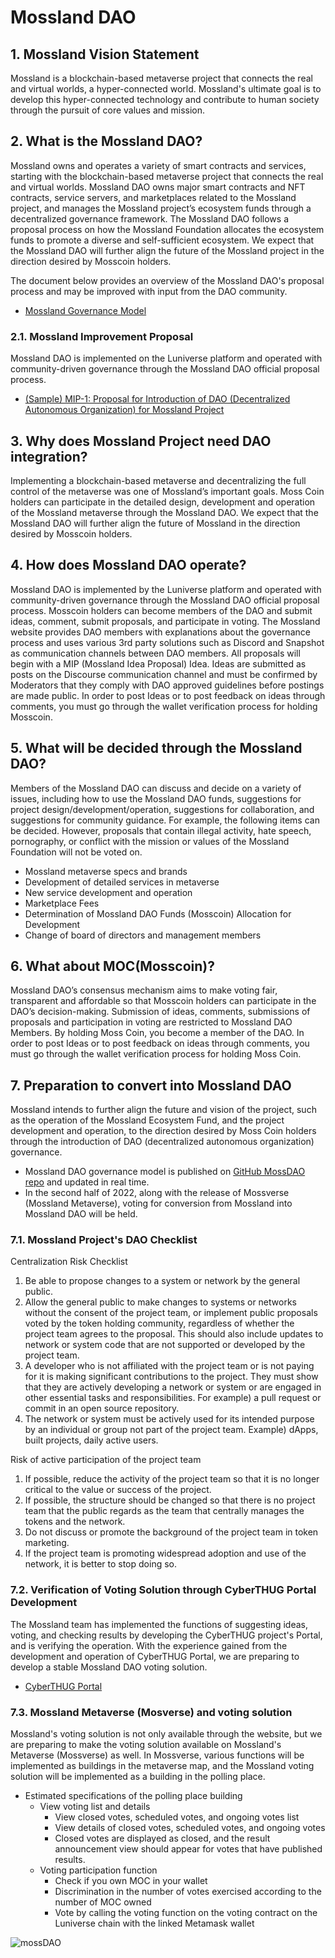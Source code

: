 # Mossland DAO

## 1. Mossland Vision Statement

Mossland is a blockchain-based metaverse project that connects the real and virtual worlds, a hyper-connected world. Mossland's ultimate goal is to develop this hyper-connected technology and contribute to human society through the pursuit of core values and mission.

## 2. What is the Mossland DAO?

Mossland owns and operates a variety of smart contracts and services, starting with the blockchain-based metaverse project that connects the real and virtual worlds. Mossland DAO owns major smart contracts and NFT contracts, service servers, and marketplaces related to the Mossland project, and manages the Mossland project’s ecosystem funds through a decentralized governance framework. The Mossland DAO follows a proposal process on how the Mossland Foundation allocates the ecosystem funds to promote a diverse and self-sufficient ecosystem. We expect that the Mossland DAO will further align the future of the Mossland project in the direction desired by Mosscoin holders.

The document below provides an overview of the Mossland DAO's proposal process and may be improved with input from the DAO community.
- [Mossland Governance Model](Mossland_DAO_Governance.md) 

### 2.1. Mossland Improvement Proposal

Mossland DAO is implemented on the Luniverse platform and operated with community-driven governance through the Mossland DAO official proposal process.

- [(Sample) MIP-1: Proposal for Introduction of DAO (Decentralized Autonomous Organization) for Mossland Project](MIP_Sample.md) 


## 3. Why does Mossland Project need DAO integration?

Implementing a blockchain-based metaverse and decentralizing the full control of the metaverse was one of Mossland’s important goals. Moss Coin holders can participate in the detailed design, development and operation of the Mossland metaverse through the Mossland DAO. We expect that the Mossland DAO will further align the future of Mossland in the direction desired by Mosscoin holders.

## 4. How does Mossland DAO operate? 

Mossland DAO is implemented by the Luniverse platform and operated with community-driven governance through the Mossland DAO official proposal process. Mosscoin holders can become members of the DAO and submit ideas, comment, submit proposals, and participate in voting. The Mossland website provides DAO members with explanations about the governance process and uses various 3rd party solutions such as Discord and Snapshot as communication channels between DAO members. All proposals will begin with a MIP (Mossland Idea Proposal) Idea. Ideas are submitted as posts on the Discourse communication channel and must be confirmed by Moderators that they comply with DAO approved guidelines before postings are made public. In order to post Ideas or to post feedback on ideas through comments, you must go through the wallet verification process for holding Mosscoin.

## 5. What will be decided through the Mossland DAO?

Members of the Mossland DAO can discuss and decide on a variety of issues, including how to use the Mossland DAO funds, suggestions for project design/development/operation, suggestions for collaboration, and suggestions for community guidance. For example, the following items can be decided. However, proposals that contain illegal activity, hate speech, pornography, or conflict with the mission or values of the Mossland Foundation will not be voted on.

- Mossland metaverse specs and brands
- Development of detailed services in metaverse
- New service development and operation
- Marketplace Fees
- Determination of Mossland DAO Funds (Mosscoin) Allocation for Development
- Change of board of directors and management members

## 6. What about MOC(Mosscoin)?

Mossland DAO’s consensus mechanism aims to make voting fair, transparent and affordable so that Mosscoin holders can participate in the DAO’s decision-making. Submission of ideas, comments, submissions of proposals and participation in voting are restricted to Mossland DAO Members. By holding Moss Coin, you become a member of the DAO. In order to post Ideas or to post feedback on ideas through comments, you must go through the wallet verification process for holding Moss Coin.


## 7. Preparation to convert into Mossland DAO 

Mossland intends to further align the future and vision of the project, such as the operation of the Mossland Ecosystem Fund, and the project development and operation, to the direction desired by Moss Coin holders through the introduction of DAO (decentralized autonomous organization) governance.
  - Mossland DAO governance model is published on [GitHub MossDAO repo](https://github.com/mossland/MossDAO) and updated in real time.
  - In the second half of 2022, along with the release of Mossverse (Mossland Metaverse), voting for conversion from Mossland into Mossland DAO will be held.

### 7.1. Mossland Project's DAO Checklist 

Centralization Risk Checklist
1. Be able to propose changes to a system or network by the general public.
2. Allow the general public to make changes to systems or networks without the consent of the project team, or implement public proposals voted by the token holding community, regardless of whether the project team agrees to the proposal. This should also include updates to network or system code that are not supported or developed by the project team.
3. A developer who is not affiliated with the project team or is not paying for it is making significant contributions to the project. They must show that they are actively developing a network or system or are engaged in other essential tasks and responsibilities. For example) a pull request or commit in an open source repository.
4. The network or system must be actively used for its intended purpose by an individual or group not part of the project team. Example) dApps, built projects, daily active users.

Risk of active participation of the project team
1. If possible, reduce the activity of the project team so that it is no longer critical to the value or success of the project.
2. If possible, the structure should be changed so that there is no project team that the public regards as the team that centrally manages the tokens and the network.
3. Do not discuss or promote the background of the project team in token marketing.
4. If the project team is promoting widespread adoption and use of the network, it is better to stop doing so.

### 7.2. Verification of Voting Solution through CyberTHUG Portal Development 


The Mossland team has implemented the functions of suggesting ideas, voting, and checking results by developing the CyberTHUG project's Portal, and is verifying the operation. With the experience gained from the development and operation of CyberTHUG Portal, we are preparing to develop a stable Mossland DAO voting solution.

- [CyberTHUG Portal](https://portal.thecyberthug.com/)

### 7.3. Mossland Metaverse (Mosverse) and voting solution

Mossland's voting solution is not only available through the website, but we are preparing to make the voting solution available on Mossland's Metaverse (Mossverse) as well.
In Mossverse, various functions will be implemented as buildings in the metaverse map, and the Mossland voting solution will be implemented as a building in the polling place.

- Estimated specifications of the polling place building
  - View voting list and details
    - View closed votes, scheduled votes, and ongoing votes list
    - View details of closed votes, scheduled votes, and ongoing votes
    - Closed votes are displayed as closed, and the result announcement view should appear for votes that have published results.
  - Voting participation function
    - Check if you own MOC in your wallet
    - Discrimination in the number of votes exercised according to the number of MOC owned
    - Vote by calling the voting function on the voting contract on the Luniverse chain with the linked Metamask wallet

![mossDAO](https://user-images.githubusercontent.com/109493075/184137681-ddbd37cc-831f-4af9-a157-9f5f998a18f6.png)
